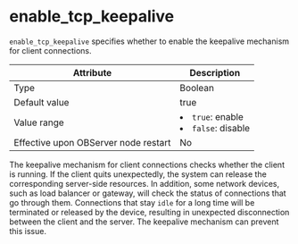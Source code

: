 enable_tcp_keepalive
=========================================

`enable_tcp_keepalive` specifies whether to enable the keepalive mechanism for client connections.


| Attribute | Description |
|------------------|--------------------------------------------------------------------------------------------------------------|
| Type | Boolean |
| Default value | true |
| Value range | <li> `true`: enable   <li> `false`: disable |
| Effective upon OBServer node restart | No |



The keepalive mechanism for client connections checks whether the client is running. If the client quits unexpectedly, the system can release the corresponding server-side resources. In addition, some network devices, such as load balancer or gateway, will check the status of connections that go through them. Connections that stay `idle` for a long time will be terminated or released by the device, resulting in unexpected disconnection between the client and the server. The keepalive mechanism can prevent this issue.
